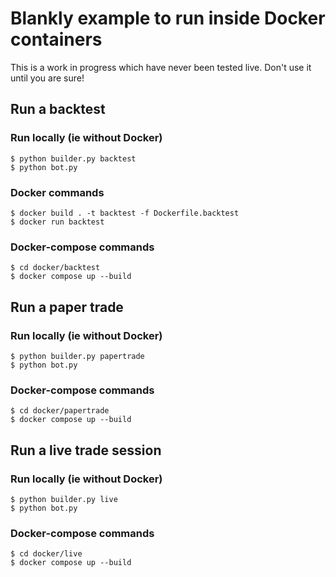 # Blankly example to run inside Docker containers

This is a work in progress which have never been tested live.
Don't use it until you are sure!

## Run a backtest
### Run locally (ie without Docker)
```
$ python builder.py backtest
$ python bot.py
```

### Docker commands
```
$ docker build . -t backtest -f Dockerfile.backtest
$ docker run backtest
```

### Docker-compose commands
```
$ cd docker/backtest
$ docker compose up --build
```

## Run a paper trade
### Run locally (ie without Docker)
```
$ python builder.py papertrade
$ python bot.py
```

### Docker-compose commands
```
$ cd docker/papertrade
$ docker compose up --build
```

## Run a live trade session
### Run locally (ie without Docker)
```
$ python builder.py live
$ python bot.py
```

### Docker-compose commands
```
$ cd docker/live
$ docker compose up --build
```
